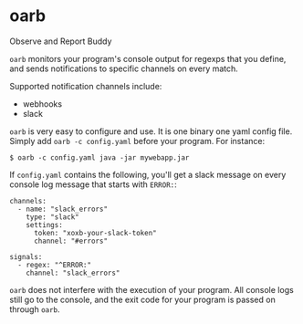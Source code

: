 # oarb
Observe and Report Buddy

`oarb` monitors your program's console output for regexps that you
define, and sends notifications to specific channels on every match.

Supported notification channels include:
- webhooks
- slack

`oarb` is very easy to configure and use.  It is one binary one yaml
config file.  Simply add `oarb -c config.yaml` before your program.  For instance:
```
$ oarb -c config.yaml java -jar mywebapp.jar
```

If `config.yaml` contains the following, you'll get a slack message on
every console log message that starts with `ERROR:`:

```
channels:
  - name: "slack_errors"
    type: "slack"
    settings:
      token: "xoxb-your-slack-token"
      channel: "#errors"

signals:
  - regex: "^ERROR:"
    channel: "slack_errors"
```

`oarb` does not interfere with the execution of your program.  All
console logs still go to the console, and the exit code for your
program is passed on through `oarb`.
